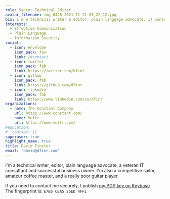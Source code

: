 ```yaml
---
role: Senior Technical Editor
avatar_filename: img_0428-2021-11-21-01_22_12.jpg
bio: I’m a technical writer & editor, plain language advocate, IT consultant, and successful business owner. I'm a competitive sailor, weak guitar player, and amateur coffee roaster.
interests:
  - Effective Communication
  - Plain Language
  - Information Security
social:
  - icon: envelope
    icon_pack: fas
    link: /#contact
  - icon: twitter
    icon_pack: fab
    link: https://twitter.com/dfinr
  - icon: github
    icon_pack: fab
    link: https://github.com/dfinr
  - icon: linkedin
    icon_pack: fab
    link: https://www.linkedin.com/in/dfinr
organizations:
  - name: The Constant Company
    url: https://www.constant.com/
  - name: Vultr
    url: https://www.vultr.com/
#education:
#  courses: []
superuser: true
highlight_name: true
title: David Finster
email: "david@dfinr.com"
---
```

I'm a technical writer, editor, plain language advocate, a veteran IT consultant and successful business owner. I'm also a competitive sailor, amateur coffee roaster, and a really poor guitar player.

<!--See my current [projects](/project/), recent [posts](/post/), and a step-by-step guide to [repair a Yamaha THR-10 guitar amp](/post/thr-10-repair/). --> 
<!-- {{< icon name="download" pack="fas" >}}You can {{< staticref "uploads/dfinster_resume.pdf" "newtab" >}}download my resumé{{< /staticref >}} here. -->

If you need to contact me securely, I publish [my PGP key on Keybase](https://keybase.io/dfnr).  
The fingerprint is: `E7B5 CEA5 25ED 4FF1`
